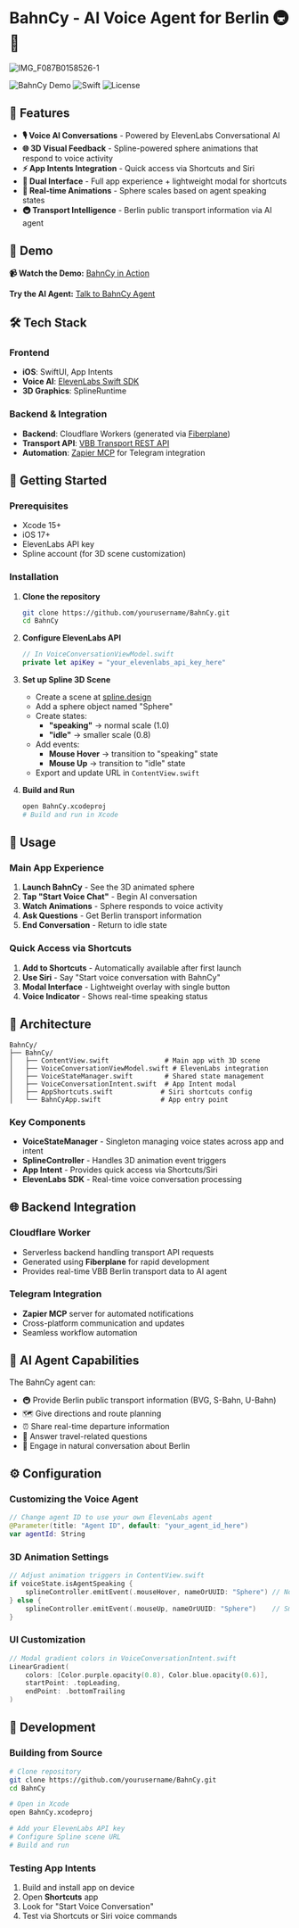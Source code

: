 # BahnCy - AI Voice Agent for Berlin 🚇🐻
![IMG_F087B0158526-1](https://github.com/user-attachments/assets/b877a5fa-34ce-4e51-bfb0-ee1e03aea7c3)

![BahnCy Demo](https://img.shields.io/badge/iOS-17%2B-blue) ![Swift](https://img.shields.io/badge/Swift-5.9-orange) ![License](https://img.shields.io/badge/License-MIT-green)

## 🌟 Features

- **🎙️ Voice AI Conversations** - Powered by ElevenLabs Conversational AI
- **🌐 3D Visual Feedback** - Spline-powered sphere animations that respond to voice activity
- **⚡ App Intents Integration** - Quick access via Shortcuts and Siri
- **📱 Dual Interface** - Full app experience + lightweight modal for shortcuts
- **🎨 Real-time Animations** - Sphere scales based on agent speaking states
- **🚇 Transport Intelligence** - Berlin public transport information via AI agent

## 🎯 Demo

 **📹 Watch the Demo:** [BahnCy in Action](https://youtu.be/s9hk1tRZDp8)

**Try the AI Agent:** [Talk to BahnCy Agent](https://elevenlabs.io/app/conversational-ai/talk-to/agent_4301k204f3fgfgmte77ezfxznqkz)

## 🛠 Tech Stack

### Frontend
- **iOS**: SwiftUI, App Intents
- **Voice AI**: [ElevenLabs Swift SDK](https://github.com/elevenlabs/elevenlabs-swift-sdk)
- **3D Graphics**: SplineRuntime

### Backend & Integration
- **Backend**: Cloudflare Workers (generated via [Fiberplane](https://fiberplane.com/codegen/-DBEu7MoryAYyHzjIawjT/attachments/v1?tab=code&file=src%2Findex.ts))
- **Transport API**: [VBB Transport REST API](https://v6.vbb.transport.rest/api.html)
- **Automation**: [Zapier MCP](https://mcp.zapier.com/mcp/servers/297b6761-df63-4909-814f-40e8c360c301/config) for Telegram integration

## 🚀 Getting Started

### Prerequisites

- Xcode 15+
- iOS 17+
- ElevenLabs API key
- Spline account (for 3D scene customization)

### Installation

1. **Clone the repository**
   ```bash
   git clone https://github.com/yourusername/BahnCy.git
   cd BahnCy
   ```

2. **Configure ElevenLabs API**
   ```swift
   // In VoiceConversationViewModel.swift
   private let apiKey = "your_elevenlabs_api_key_here"
   ```

3. **Set up Spline 3D Scene**
   - Create a scene at [spline.design](https://spline.design)
   - Add a sphere object named "Sphere"
   - Create states:
     - **"speaking"** → normal scale (1.0)  
     - **"idle"** → smaller scale (0.8)
   - Add events:
     - **Mouse Hover** → transition to "speaking" state
     - **Mouse Up** → transition to "idle" state
   - Export and update URL in `ContentView.swift`

4. **Build and Run**
   ```bash
   open BahnCy.xcodeproj
   # Build and run in Xcode
   ```

## 📱 Usage

### Main App Experience
1. **Launch BahnCy** - See the 3D animated sphere
2. **Tap "Start Voice Chat"** - Begin AI conversation
3. **Watch Animations** - Sphere responds to voice activity
4. **Ask Questions** - Get Berlin transport information
5. **End Conversation** - Return to idle state

### Quick Access via Shortcuts
1. **Add to Shortcuts** - Automatically available after first launch
2. **Use Siri** - Say "Start voice conversation with BahnCy"
3. **Modal Interface** - Lightweight overlay with single button
4. **Voice Indicator** - Shows real-time speaking status

## 🎨 Architecture

```
BahnCy/
├── BahnCy/
│   ├── ContentView.swift              # Main app with 3D scene
│   ├── VoiceConversationViewModel.swift # ElevenLabs integration
│   ├── VoiceStateManager.swift        # Shared state management  
│   ├── VoiceConversationIntent.swift  # App Intent modal
│   ├── AppShortcuts.swift            # Siri shortcuts config
│   └── BahnCyApp.swift               # App entry point
```

### Key Components

- **VoiceStateManager** - Singleton managing voice states across app and intent
- **SplineController** - Handles 3D animation event triggers  
- **App Intent** - Provides quick access via Shortcuts/Siri
- **ElevenLabs SDK** - Real-time voice conversation processing

## 🌐 Backend Integration

### Cloudflare Worker
- Serverless backend handling transport API requests
- Generated using **Fiberplane** for rapid development
- Provides real-time VBB Berlin transport data to AI agent

### Telegram Integration  
- **Zapier MCP** server for automated notifications
- Cross-platform communication and updates
- Seamless workflow automation

## 🤖 AI Agent Capabilities

The BahnCy agent can:
- 🚇 Provide Berlin public transport information (BVG, S-Bahn, U-Bahn)
- 🗺️ Give directions and route planning
- ⏰ Share real-time departure information
- 🎯 Answer travel-related questions
- 💬 Engage in natural conversation about Berlin

## ⚙️ Configuration

### Customizing the Voice Agent
```swift
// Change agent ID to use your own ElevenLabs agent
@Parameter(title: "Agent ID", default: "your_agent_id_here")
var agentId: String
```

### 3D Animation Settings
```swift
// Adjust animation triggers in ContentView.swift
if voiceState.isAgentSpeaking {
    splineController.emitEvent(.mouseHover, nameOrUUID: "Sphere") // Normal size
} else {
    splineController.emitEvent(.mouseUp, nameOrUUID: "Sphere")    // Smaller size  
}
```

### UI Customization
```swift
// Modal gradient colors in VoiceConversationIntent.swift
LinearGradient(
    colors: [Color.purple.opacity(0.8), Color.blue.opacity(0.6)],
    startPoint: .topLeading,
    endPoint: .bottomTrailing
)
```

## 🔧 Development

### Building from Source
```bash
# Clone repository
git clone https://github.com/yourusername/BahnCy.git
cd BahnCy

# Open in Xcode
open BahnCy.xcodeproj

# Add your ElevenLabs API key
# Configure Spline scene URL
# Build and run
```

### Testing App Intents
1. Build and install app on device
2. Open **Shortcuts** app
3. Look for "Start Voice Conversation" 
4. Test via Shortcuts or Siri voice commands
